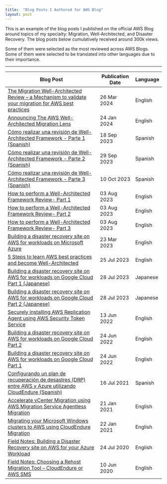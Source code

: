 ```yaml
---
title:  "Blog Posts I Authored for AWS Blog"
layout: post
---
```


This is an example of the blog posts I published on the official AWS Blog around topics of my specialty: Migration, Well-Architected, and Disaster Recovery. The blog posts below cumulatively received around 300k views.

Some of them were selected as the most reviewed across AWS Blogs. Some of them were selected to be translated into other languages due to their importance.

***

| Blog Post                                                                                   |  Publication Date  | Language |
| ------------------------------------------------------------------------------------------- | ---------------- | -------- |
| [The Migration Well-Architected Review – a Mechanism to validate your migration for AWS best practices](https://aws.amazon.com/blogs/mt/the-migration-well-architected-review-a-mechanism-to-validate-your-migration-for-aws-best-practices/) | 26 Mar 2024      | English  |
| [Announcing The AWS Well-Architected Migration Lens](https://aws.amazon.com/blogs/mt/announcing-aws-well-architected-migration-lens/) | 24 Jan 2024      | English  |
| [Cómo realizar una revisión de Well-Architected Framework - Parte 1 (Spanish)](https://aws.amazon.com/es/blogs/aws-spanish/como-realizar-una-revision-de-well-architected-framework-parte-1/) | 18 Sep 2023      | Spanish  |
| [Cómo realizar una revisión de Well-Architected Framework - Parte 2 (Spanish)](https://aws.amazon.com/es/blogs/aws-spanish/como-realizar-una-revision-de-well-architected-framework-parte-2/) | 29 Sep 2023      | Spanish  |
| [Cómo realizar una revisión de Well-Architected Framework - Parte 3 (Spanish)](https://aws.amazon.com/es/blogs/aws-spanish/como-realizar-una-revision-de-well-architected-framework-parte-3/) | 10 Oct 2023      | Spanish  |
| [How to perform a Well-Architected Framework Review- Part 1](https://aws.amazon.com/blogs/mt/how-to-perform-a-well-architected-framework-review-part1/) | 03 Aug 2023      | English  |
| [How to perform a Well-Architected Framework Review- Part 2](https://aws.amazon.com/blogs/mt/how-to-perform-a-well-architected-framework-review-part2) | 03 Aug 2023      | English  |
| [How to perform a Well-Architected Framework Review- Part 3](https://aws.amazon.com/blogs/mt/how-to-perform-a-well-architected-framework-review-part3/) | 03 Aug 2023      | English  |
| [Building a disaster recovery site on AWS for workloads on Microsoft Azure](https://aws.amazon.com/blogs/storage/building-a-disaster-recovery-site-on-aws-for-workloads-on-microsoft-azure/) | 23 Mar 2023      | English  |
| [5 Steps to learn AWS best practices and become Well-Architected](https://aws.amazon.com/blogs/training-and-certification/5-steps-to-learn-aws-best-practices-and-become-well-architected/) | 25 Jul 2023      | English  |
| [Building a disaster recovery site on AWS for workloads on Google Cloud Part 1 (Japanese)](https://aws.amazon.com/jp/blogs/news/building-a-disaster-recovery-site-on-aws-for-workloads-on-google-cloud-part-1/) | 28 Jul 2023      | Japanese |
| [Building a disaster recovery site on AWS for workloads on Google Cloud Part 2 (Japanese)](https://aws.amazon.com/jp/blogs/news/building-a-disaster-recovery-site-on-aws-for-workloads-on-google-cloud-part-2/) | 28 Jul 2023      | Japanese  |
| [Securely installing AWS Replication Agent using AWS Security Token Service](https://aws.amazon.com/blogs/storage/securely-installing-aws-replication-agent-using-aws-security-token-service/) | 13 Jun 2022      | English  |
| [Building a disaster recovery site on AWS for workloads on Google Cloud Part 2](https://aws.amazon.com/blogs/storage/building-a-disaster-recovery-site-on-aws-for-workloads-on-google-cloud-part-2/) | 24 Jun 2022      | English  |
| [Building a disaster recovery site on AWS for workloads on Google Cloud Part 1](https://aws.amazon.com/blogs/storage/building-a-disaster-recovery-site-on-aws-for-workloads-on-google-cloud-part-1/) | 24 Jun 2022      | English  |
| [Configurando un plan de recuperación de desastres (DRP) entre AWS y Azure utilizando CloudEndure (Spanish)](https://aws.amazon.com/es/blogs/aws-spanish/configurando-un-plan-de-recuperacion-de-desastres-drp-entre-aws-y-azure-utilizando-cloudendure/) | 16 Jul 2021      | Spanish  |
| [Accelerate vCenter Migration using AWS Migration Service Agentless Migration](https://aws.amazon.com/blogs/mt/accelerate-vcenter-migration-using-aws-migration-service-agentless-migration/) | 21 Jan 2021      | English  |
| [Migrating your Microsoft Windows clusters to AWS using CloudEndure Migration](https://aws.amazon.com/blogs/storage/migrating-your-microsoft-windows-clusters-to-aws-using-cloudendure-migration/) | 22 Jan 2021      | English  |
| [Field Notes: Building a Disaster Recovery site on AWS for your Azure Workload](https://aws.amazon.com/blogs/architecture/field-notes-building-a-disaster-recovery-site-on-aws-for-your-azure-workload/) | 24 Jul 2020      | English  |
| [Field Notes: Choosing a Rehost Migration Tool – CloudEndure or AWS SMS](https://aws.amazon.com/blogs/architecture/field-notes-choosing-a-rehost-migration-tool-cloudendure-or-aws-sms/) | 10 Jun 2020      | English  |
